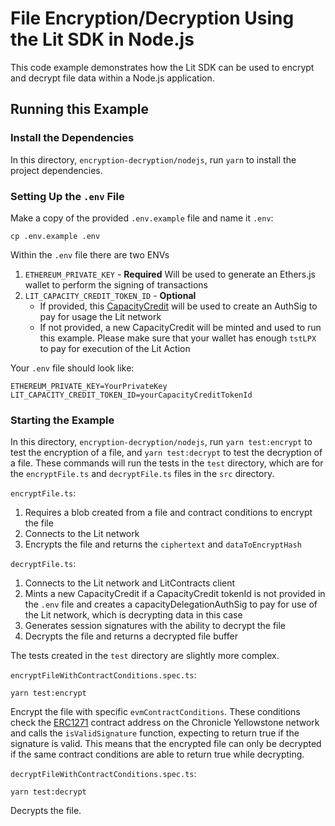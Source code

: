 # File Encryption/Decryption Using the Lit SDK in Node.js

This code example demonstrates how the Lit SDK can be used to encrypt and decrypt file data within a Node.js application.

## Running this Example

### Install the Dependencies

In this directory, `encryption-decryption/nodejs`, run `yarn` to install the project dependencies.

### Setting Up the `.env` File

Make a copy of the provided `.env.example` file and name it `.env`:

```
cp .env.example .env
```

Within the `.env` file there are two ENVs

1. `ETHEREUM_PRIVATE_KEY` - **Required** Will be used to generate an Ethers.js wallet to perform the signing of transactions
2. `LIT_CAPACITY_CREDIT_TOKEN_ID` - **Optional**
   - If provided, this [CapacityCredit](https://developer.litprotocol.com/paying-for-lit/capacity-credits) will be used to create an AuthSig to pay for usage the Lit network
   - If not provided, a new CapacityCredit will be minted and used to run this example. Please make sure that your wallet has enough `tstLPX` to pay for execution of the Lit Action

Your `.env` file should look like:

```
ETHEREUM_PRIVATE_KEY=YourPrivateKey
LIT_CAPACITY_CREDIT_TOKEN_ID=yourCapacityCreditTokenId
```

### Starting the Example

In this directory, `encryption-decryption/nodejs`, run `yarn test:encrypt` to test the encryption of a file, and `yarn test:decrypt` to test the decryption of a file. These commands will run the tests in the `test` directory, which are for the `encryptFile.ts` and `decryptFile.ts` files in the `src` directory.

`encryptFile.ts`:

1. Requires a blob created from a file and contract conditions to encrypt the file
2. Connects to the Lit network
3. Encrypts the file and returns the `ciphertext` and `dataToEncryptHash`

`decryptFile.ts`:

1. Connects to the Lit network and LitContracts client
2. Mints a new CapacityCredit if a CapacityCredit tokenId is not provided in the `.env` file and creates a capacityDelegationAuthSig to pay for use of the Lit network, which is decrypting data in this case
3. Generates session signatures with the ability to decrypt the file
4. Decrypts the file and returns a decrypted file buffer

The tests created in the `test` directory are slightly more complex.

`encryptFileWithContractConditions.spec.ts`:

```
yarn test:encrypt
```

Encrypt the file with specific `evmContractConditions`. These conditions check the [ERC1271](./test/fixtures/ERC1271.sol) contract address on the Chronicle Yellowstone network and calls the `isValidSignature` function, expecting to return true if the signature is valid. This means that the encrypted file can only be decrypted if the same contract conditions are able to return true while decrypting.

`decryptFileWithContractConditions.spec.ts`:

```
yarn test:decrypt
```

Decrypts the file.
